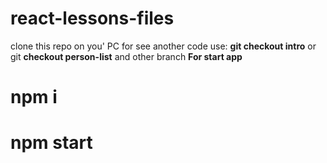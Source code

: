 # react-lessons-files
clone this repo on you' PC
for see another code use: 
**git checkout intro** or git **checkout person-list** and other branch
**For start app**
# npm i 
# npm start
